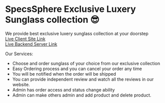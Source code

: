 # SpecsSphere Exclusive Luxery Sunglass collection 😎

We provide best exclusive luxery sunglass collection at your doorstep<br/>
[Live Client Site Link](https://specssphere.netlify.app/)<br/>
[Live Backend Server Link](https://specssphere-server-production.up.railway.app/)

Our Services:
* Choose and order sunglass of your choice from our exclusive collection
* Easy Ordering process and you can cancel your order any time
* You will be notified when the order will be shipped
* You can provide independent review and watch all the reviews in our website.
* Admin has order access and status change ability
* Admin can make others admin and add product and delete product.
